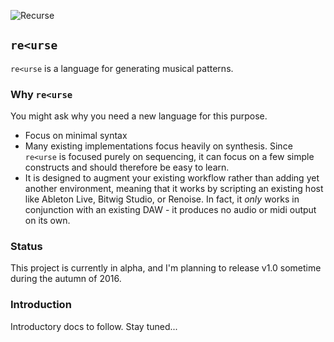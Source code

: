 ![Recurse](https://raw.github.com/carrierdown/recurse/master/images/recurselogo2.png)

## `re<urse`

`re<urse` is a language for generating musical patterns.

### Why `re<urse`

You might ask why you need a new language for this purpose.

- Focus on minimal syntax
- Many existing implementations focus heavily on synthesis. Since `re<urse` is focused purely on sequencing, it can focus on a few simple constructs and should therefore be easy to learn.
- It is designed to augment your existing workflow rather than adding yet another environment, meaning that it works by scripting an existing host like Ableton Live, Bitwig Studio, or Renoise. In fact, it _only_ works in conjunction with an existing DAW - it produces no audio or midi output on its own.

### Status

This project is currently in alpha, and I'm planning to release v1.0 sometime during the autumn of 2016.

### Introduction

Introductory docs to follow. Stay tuned...

